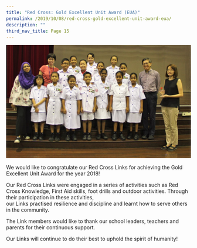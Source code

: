 ```yaml
---
title: "Red Cross: Gold Excellent Unit Award (EUA)"
permalink: /2019/10/08/red-cross-gold-excellent-unit-award-eua/
description: ""
third_nav_title: Page 15
---
```


<img src="/images/IMG_6270-1024x626.jpg">
<p>We would like to congratulate our Red Cross Links for achieving the Gold Excellent Unit Award for the year 2018!</p>
<p>Our Red Cross&nbsp;Links were engaged in a series of activities such as Red Cross Knowledge, First Aid&nbsp;skills,&nbsp;foot drills and&nbsp;outdoor&nbsp;activities. Through their participation in these activities, our&nbsp;Links&nbsp;practised&nbsp;resilience&nbsp;and&nbsp;discipline and&nbsp;learnt how&nbsp;to serve&nbsp;others in&nbsp;the community.</p>
<p>The&nbsp;Link members would like to thank our school leaders, teachers and parents for their continuous support.</p>
<p>Our&nbsp;Links will&nbsp;continue&nbsp;to&nbsp;do their&nbsp;best to uphold the spirit of humanity!</p>
